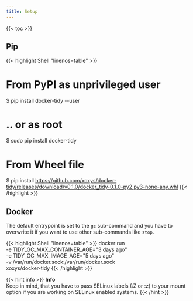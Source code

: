 ```yaml
---
title: Setup
---
```


{{< toc >}}

## Pip

<!-- prettier-ignore-start -->
<!-- markdownlint-disable -->
{{< highlight Shell "linenos=table" >}}
# From PyPI as unprivileged user
$ pip install docker-tidy --user

# .. or as root
$ sudo pip install docker-tidy

# From Wheel file
$ pip install https://github.com/xoxys/docker-tidy/releases/download/v0.1.0/docker_tidy-0.1.0-py2.py3-none-any.whl
{{< /highlight >}}
<!-- markdownlint-enable -->
<!-- prettier-ignore-end -->

## Docker

The default entrypoint is set to the `gc` sub-command and you have to overwrite it
if you want to use other sub-commands like `stop`.

<!-- prettier-ignore-start -->
<!-- markdownlint-disable -->
{{< highlight Shell "linenos=table" >}}
docker run \
    -e TIDY_GC_MAX_CONTAINER_AGE="3 days ago" \
    -e TIDY_GC_MAX_IMAGE_AGE="5 days ago" \
    -v /var/run/docker.sock:/var/run/docker.sock \
    xoxys/docker-tidy
{{< /highlight >}}
<!-- markdownlint-enable -->
<!-- prettier-ignore-end -->

<!-- prettier-ignore-start -->
<!-- markdownlint-disable -->
{{< hint info >}}
**Info**\
Keep in mind, that you have to pass SELinux labels (:Z or :z) to your mount option if you are working on SELinux enabled systems.
{{< /hint >}}
<!-- markdownlint-enable -->
<!-- prettier-ignore-end -->
